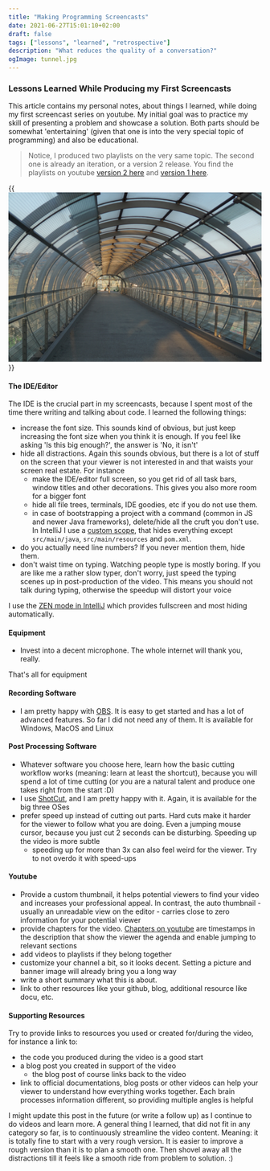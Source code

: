 ```yaml
---
title: "Making Programming Screencasts"
date: 2021-06-27T15:01:10+02:00
draft: false
tags: ["lessons", "learned", "retrospective"]
description: "What reduces the quality of a conversation?"
ogImage: tunnel.jpg
---
```


### Lessons Learned While Producing my First Screencasts

This article contains my personal notes, about things I learned, while doing my first screencast series on youtube. My initial goal was to practice my skill of presenting a problem and showcase a solution. Both parts should be somewhat 'entertaining' (given that one is into the very special topic of programming) and also be educational.

> Notice, I produced two playlists on the very same topic. The second one is already an iteration, or a version 2 release. You find the playlists on youtube [version 2 here](https://www.youtube.com/watch?v=CY4Xqy2DQog&list=PLxkAEgr9RgPe7e5EhdPpaGP21M0F5ExpO) and [version 1 here](https://www.youtube.com/watch?v=CY4Xqy2DQog&list=PLxkAEgr9RgPc6WBfOZqxZeoq357f7FfPP).

{{<img src="tunnel.jpg" alt="a wild bird" loading="lazy">}}

#### The IDE/Editor

The IDE is the crucial part in my screencasts, because I spent most of the time there writing and talking about code. I learned the following things:

- increase the font size. This sounds kind of obvious, but just keep increasing the font size when you think it is enough. If you feel like asking 'Is this big enough?', the answer is 'No, it isn't'
- hide all distractions. Again this sounds obvious, but there is a lot of stuff on the screen that your viewer is not interested in and that waists your screen real estate. For instance
  - make the IDE/editor full screen, so you get rid of all task bars, window titles and other decorations. This gives you also more room for a bigger font
  - hide all file trees, terminals, IDE goodies, etc if you do not use them. 
  - in case of bootstrapping a project with a command (common in JS and newer Java frameworks), delete/hide all the cruft you don't use. In IntelliJ I use a [custom scope](https://www.jetbrains.com/help/idea/settings-scopes.html#toolbar), that hides everything except `src/main/java`, `src/main/resources` and `pom.xml`.
- do you actually need line numbers? If you never mention them, hide them.
- don't waist time on typing. Watching people type is mostly boring. If you are like me a rather slow typer, don't worry, just speed the typing scenes up in post-production of the video. This means you should not talk during typing, otherwise the speedup will distort your voice

I use the [ZEN mode in IntelliJ](https://blog.jetbrains.com/idea/2020/01/intellij-idea-2020-1-eap-2/#zen_mode) which provides fullscreen and most hiding automatically.

#### Equipment

- Invest into a decent microphone. The whole internet will thank you, really.

That's all for equipment

#### Recording Software

- I am pretty happy with [OBS](https://obsproject.com). It is easy to get started and has a lot of advanced features. So far I did not need any of them. It is available for Windows, MacOS and Linux

#### Post Processing Software

- Whatever software you choose here, learn how the basic cutting workflow works (meaning: learn at least the shortcut), because you will spend a lot of time cutting (or you are a natural talent and produce one takes right from the start :D)
- I use [ShotCut](https://shotcut.org), and I am pretty happy with it. Again, it is available for the big three OSes
- prefer speed up instead of cutting out parts. Hard cuts make it harder for the viewer to follow what you are doing. Even a jumping mouse cursor, because you just cut 2 seconds can be disturbing. Speeding up the video is more subtle
  - speeding up for more than 3x can also feel weird for the viewer. Try to not overdo it with speed-ups

#### Youtube

- Provide a custom thumbnail, it helps potential viewers to find your video and increases your professional appeal. In contrast, the auto thumbnail - usually an unreadable view on the editor - carries close to zero information for your potential viewer
- provide chapters for the video. [Chapters on youtube](https://support.google.com/youtube/answer/9884579?hl=en) are timestamps in the description that show the viewer the agenda and enable jumping to relevant sections
- add videos to playlists if they belong together
- customize your channel a bit, so it looks decent. Setting a picture and banner image will already bring you a long way
- write a short summary what this is about. 
- link to other resources like your github, blog, additional resource like docu, etc.

#### Supporting Resources

Try to provide links to resources you used or created for/during the video, for instance a link to:
- the code you produced during the video is a good start
- a blog post you created in support of the video
  - the blog post of course links back to the video
- link to official documentations, blog posts or other videos can help your viewer to understand how everything works together. Each brain processes information different, so providing multiple angles is helpful

I might update this post in the future (or write a follow up) as I continue to do videos and learn more. A general thing I learned, that did not fit in any category so far, is to continuously streamline the video content. Meaning: it is totally fine to start with a very rough version. It is easier to improve a rough version than it is to plan a smooth one. Then shovel away all the distractions till it feels like a smooth ride from problem to solution. :)